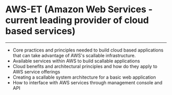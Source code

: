 # AWS-ET  (Amazon Web Services - current leading provider of cloud based services)
***

- Core practices and principles needed to build cloud based applications that can take advantage of AWS's scallable infrastructure.
- Available services within AWS to build scallable applications
- Cloud benefits and architectural principles and how do they apply to AWS service offerings
- Creating a scallable system architecture for a basic web application
- How to interface with AWS services through management console and API


